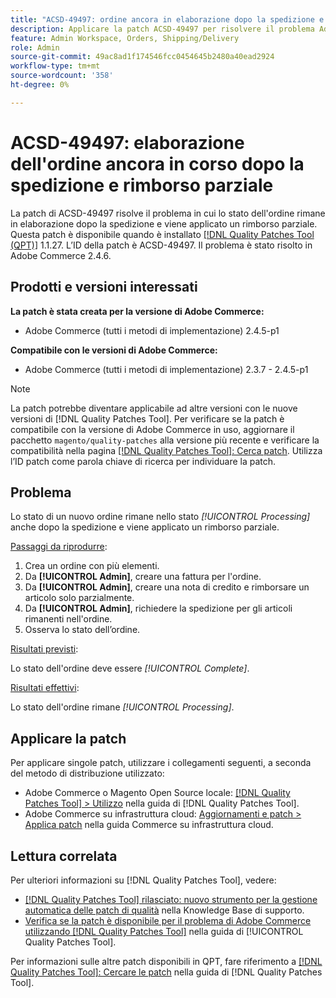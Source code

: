 ```yaml
---
title: "ACSD-49497: ordine ancora in elaborazione dopo la spedizione e rimborso parziale"
description: Applicare la patch ACSD-49497 per risolvere il problema Adobe Commerce, in cui lo stato dell'ordine rimane elaborazione dopo la spedizione e viene applicato un rimborso parziale.
feature: Admin Workspace, Orders, Shipping/Delivery
role: Admin
source-git-commit: 49ac8ad1f174546fcc0454645b2480a40ead2924
workflow-type: tm+mt
source-wordcount: '358'
ht-degree: 0%

---
```


# ACSD-49497: elaborazione dell&#39;ordine ancora in corso dopo la spedizione e rimborso parziale

La patch di ACSD-49497 risolve il problema in cui lo stato dell&#39;ordine rimane in elaborazione dopo la spedizione e viene applicato un rimborso parziale. Questa patch è disponibile quando è installato [[!DNL Quality Patches Tool (QPT)]](https://experienceleague.adobe.com/en/docs/commerce-knowledge-base/kb/announcements/commerce-announcements/magento-quality-patches-released-new-tool-to-self-serve-quality-patches) 1.1.27. L’ID della patch è ACSD-49497. Il problema è stato risolto in Adobe Commerce 2.4.6.

## Prodotti e versioni interessati

**La patch è stata creata per la versione di Adobe Commerce:**

* Adobe Commerce (tutti i metodi di implementazione) 2.4.5-p1

**Compatibile con le versioni di Adobe Commerce:**

* Adobe Commerce (tutti i metodi di implementazione) 2.3.7 - 2.4.5-p1

>[!NOTE]
>
>La patch potrebbe diventare applicabile ad altre versioni con le nuove versioni di [!DNL Quality Patches Tool]. Per verificare se la patch è compatibile con la versione di Adobe Commerce in uso, aggiornare il pacchetto `magento/quality-patches` alla versione più recente e verificare la compatibilità nella pagina [[!DNL Quality Patches Tool]: Cerca patch](https://experienceleague.adobe.com/tools/commerce-quality-patches/index.html). Utilizza l’ID patch come parola chiave di ricerca per individuare la patch.

## Problema

Lo stato di un nuovo ordine rimane nello stato *[!UICONTROL Processing]* anche dopo la spedizione e viene applicato un rimborso parziale.

<u>Passaggi da riprodurre</u>:

1. Crea un ordine con più elementi.
1. Da **[!UICONTROL Admin]**, creare una fattura per l&#39;ordine.
1. Da **[!UICONTROL Admin]**, creare una nota di credito e rimborsare un articolo solo parzialmente.
1. Da **[!UICONTROL Admin]**, richiedere la spedizione per gli articoli rimanenti nell&#39;ordine.
1. Osserva lo stato dell’ordine.

<u>Risultati previsti</u>:

Lo stato dell&#39;ordine deve essere *[!UICONTROL Complete]*.

<u>Risultati effettivi</u>:

Lo stato dell&#39;ordine rimane *[!UICONTROL Processing]*.

## Applicare la patch

Per applicare singole patch, utilizzare i collegamenti seguenti, a seconda del metodo di distribuzione utilizzato:

* Adobe Commerce o Magento Open Source locale: [[!DNL Quality Patches Tool] > Utilizzo](https://experienceleague.adobe.com/docs/commerce-operations/tools/quality-patches-tool/usage.html) nella guida di [!DNL Quality Patches Tool].
* Adobe Commerce su infrastruttura cloud: [Aggiornamenti e patch > Applica patch](https://experienceleague.adobe.com/docs/commerce-cloud-service/user-guide/develop/upgrade/apply-patches.html) nella guida Commerce su infrastruttura cloud.

## Lettura correlata

Per ulteriori informazioni su [!DNL Quality Patches Tool], vedere:

* [[!DNL Quality Patches Tool] rilasciato: nuovo strumento per la gestione automatica delle patch di qualità](https://experienceleague.adobe.com/en/docs/commerce-knowledge-base/kb/announcements/commerce-announcements/magento-quality-patches-released-new-tool-to-self-serve-quality-patches) nella Knowledge Base di supporto.
* [Verifica se la patch è disponibile per il problema di Adobe Commerce utilizzando  [!DNL Quality Patches Tool]](/help/tools/quality-patches-tool/patches-available-in-qpt/check-patch-for-magento-issue-with-magento-quality-patches.md) nella guida di [!UICONTROL Quality Patches Tool].


Per informazioni sulle altre patch disponibili in QPT, fare riferimento a [[!DNL Quality Patches Tool]: Cercare le patch](https://experienceleague.adobe.com/tools/commerce-quality-patches/index.html) nella guida di [!DNL Quality Patches Tool].
